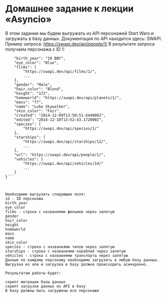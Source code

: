 # Домашнее задание к лекции «Asyncio»
В этом задании мы будем выгружать из API персонажей Start Wars и загружать в базу данных.
Документация по API находится здесь: SWAPI.
Пример запроса: https://swapi.dev/api/people/1/
В результате запроса получаем персонажа с ID 1:

```{
    "birth_year": "19 BBY",
    "eye_color": "Blue",
    "films": [
        "https://swapi.dev/api/films/1/",
        ...
    ],
    "gender": "Male",
    "hair_color": "Blond",
    "height": "172",
    "homeworld": "https://swapi.dev/api/planets/1/",
    "mass": "77",
    "name": "Luke Skywalker",
    "skin_color": "Fair",
    "created": "2014-12-09T13:50:51.644000Z",
    "edited": "2014-12-10T13:52:43.172000Z",
    "species": [
        "https://swapi.dev/api/species/1/"
    ],
    "starships": [
        "https://swapi.dev/api/starships/12/",
        ...
    ],
    "url": "https://swapi.dev/api/people/1/",
    "vehicles": [
        "https://swapi.dev/api/vehicles/14/"
        ...
    ]
}```



Необходимо выгрузить cледующие поля:
id - ID персонажа
birth_year
eye_color
films - строка с названиями фильмов через запятую
gender
hair_color
height
homeworld
mass
name
skin_color
species - строка с названиями типов через запятую
starships - строка с названиями кораблей через запятую
vehicles - строка с названиями транспорта через запятую
Данные по каждому персонажу необходимо загрузить в любую базу данных.
Выгрузка из апи и загрузка в базу должна происходить асинхронно.

Результатом работы будет:

скрипт миграции базы данных
скрипт загрузки данных из API в базу
В базу должны быть загружены все персонажи
